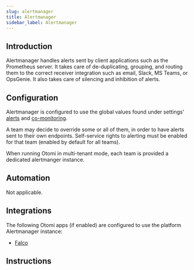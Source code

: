 ```yaml
---
slug: alertmanager
title: Alertmanager
sidebar_label: Alertmanager
---
```


## Introduction

Alertmanager handles alerts sent by client applications such as the Prometheus server. It takes care of de-duplicating, grouping, and routing them to the correct receiver integration such as email, Slack, MS Teams, or OpsGenie. It also takes care of silencing and inhibition of alerts.

## Configuration

Alertmanager is configured to use the global values found under settings' [alerts](../for-ops/console/settings/alerts) and [co-monitoring](../for-ops/console/settings/co-monitoring).

A team may decide to override some or all of them, in order to have alerts sent to their own endpoints. Self-service rights to alerting must be enabled for that team (enabled by default for all teams).

When running Otomi in multi-tenant mode, each team is provided a dedicated alertmanger instance.

## Automation

Not applicable.

## Integrations

The following Otomi apps (if enabled) are configured to use the platform Alertmanager instance:

- [Falco](falco.md)

## Instructions